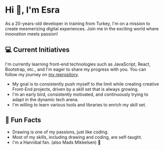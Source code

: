 # **Hi 👋, I'm Esra**
As a 20-years-old developer in training from Turkey, I'm on a mission to create mesmerizing digital experiences. Join me in the exciting world where innovation meets passion!

## **💻 Current Initiatives**

I'm currently learning front-end technologies such as JavaScript, React, Bootstrap, etc., and I'm eager to share my progress with you. You can follow my journey on [my reprository](https://github.com/YamiRaiii/learning-js-with-projects).

- My goal is to consistently push myself to the limit while creating creative Front-End projects, driven by a skill set that is always growing.
- I'm an early bird, consistently motivated, and continuously trying to adapt in the dynamic tech arena.
- I'm willing to learn various tools and libraries to enrich my skill set.

## **🌱 Fun Facts**

- Drawing is one of my passions, just like coding.
- Most of my skills, including drawing and coding, are self-taught.
- I'm a Hannibal fan. (also Mads Mikkelsen) 🥩
<!--
### Hi, I'm Esra 👋

As a 20-year-old developer in training from Turkey, I'm on a mission to create mesmerizing digital experiences. Join me in the exciting world where innovation meets passion!

## **💻 Current Initiatives**

I'm currently learning front-end technologies such as JavaScript, React, Bootstrap, etc., and I'm eager to share my progress with you. You can follow my journey on [my reprository](https://github.com/YamiRaiii/learning-js-with-projects).

- My goal is to consistently push myself to the limit while creating creative Front-End projects, driven by a skill set that is always growing.
- I'm an early bird, consistently motivated, and continuously trying to adapt in the dynamic tech arena.
- I'm willing to learn various tools and libraries to enrich my skill set.

## 🌱 **Fun Facts**

- Drawing is one of my passions, just like coding.
- Most of my skills, including drawing and coding, are self-taught.
- I'm a Hannibal fan. (also Mads Mikkelsen) 🥩
  -->
<!--
**YamiRaiii/YamiRaiii** is a ✨ _special_ ✨ repository because its `README.md` (this file) appears on your GitHub profile.

Here are some ideas to get you started:

- 🔭 I’m currently working on ...
- 🌱 I’m currently learning ...
- 👯 I’m looking to collaborate on ...
- 🤔 I’m looking for help with ...
- 💬 Ask me about ...
- 📫 How to reach me: ...
- 😄 Pronouns: ...
- ⚡ Fun fact: ...
-->
